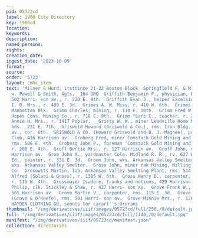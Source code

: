 ```yaml
---
pid: 05723cd
label: 1900 City Directory
key: 1900cd
location: 
keywords: 
description: 
named_persons: 
rights: 
creation_date: 
ingest_date: '2023-10-09'
format: 
source: 
order: '5723'
layout: cmhc_item
text: 'Milner & Hurd, itsttince 21-22 Boston Block  Springfield F, & M, Ins, Co, unit
  w. Powell & Smith, Agts,  164 GRO  Griffith Benjamin F., physician, Emmet Bik.,
  502 Harri- son av., r. 220 E. 9th.  Griffith Evan J., helper Excelsior Iron Wks.  Griffith
  I. B. Mrs., r. 409 E. 3d.  Grimes A. W. Miss, r. 410 W. 6th.  Grimes Don, rms. 6
  Manhattan Blk.  Grimm Charles, mining, r. 110 E. 10th.  Grimm Fred W., pumpman Small
  Hopes Cons. Mining Co., r. 718 E. 9th.  Grimm "Lars E., teacher, r. 219 E. 12th.  Grindle
  Annie H. Mrs., r. 1417 Poplar.  _Gristy W. W., miner Leadville Home Mining Co.,
  bds.  231 E. 7th.  Griswold Howard (Griswold & Co.), rms. Iron Bldg., Har- rison
  av., cor. 6th.  GRISWOLD & CO. (Howard Griswold and B. J. Magnee), proprs. Saratoga
  Club, 416 Harrison av.  Groberg Fred, miner Comstock Gold Mining and Leas- ing Co.,
  rms. 506 E. 4th.  Groberg Jobn P., foreman ‘Comstock Gold Mining and Leasing Co.,
  r. 208 E. 4th.  Groff Bertie Mrs., r. 127 Harrison av.  Groff John, mining, r. 127
  Harrison av.  Grom John A., yardmaster Colo. Midland R. R., rv. 627 W. 3d.  Groman
  Ed., painter, r. 331 E. 3d.  Groom John, wks. Arkansas Valley Smelter.  Groom Joseph,
  wks. Arkansas Valley Smelter.  Grose John, miner Yak Mining, Milling and Tunnel
  Co.  Grosowits Martin, lab. Arkansas Valley Smelting Plant, rms. 514 W. Chestnut.  Gross
  Alfred (Solari & Gross), r. 1385 W. 6th.  Gross Henry D., carpenter, 113 W. 3d,
  r. 115 W. 4th.  Grossmayer Isadore, trunks and notions, 429 Harrison av.  Grossmayer
  Philip, clk. Stickley & Shaw, r. 427 Harri- son ay.  Grove Frank W., photographer,
  501 Harrison av.  Grove Martin V., carpenter, rms. 115 E. 3d.  Grove Millard F.
  (Grove & O’Keefe), rms. 501 Harri- son av.  Grove Minnie Mrs., r. 126 E. 4th.  THE
  HAYDEN CLOTHING GO, seonts tor carart''s:Orerans '
thumbnail: "/img/derivatives/iiif/images/05723cd/full/250,/0/default.jpg"
full: "/img/derivatives/iiif/images/05723cd/full/1140,/0/default.jpg"
manifest: "/img/derivatives/iiif/05723cd/manifest.json"
collection: directories
---
```

